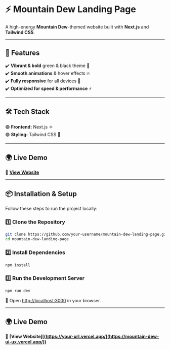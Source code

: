 
# ⚡ **Mountain Dew Landing Page**  

A high-energy **Mountain Dew**-themed website built with **Next.js** and **Tailwind CSS**.  

---

## 🚀 **Features**  
✔️ **Vibrant & bold** green & black theme 🎨  
✔️ **Smooth animations** & hover effects 🔥  
✔️ **Fully responsive** for all devices 📱  
✔️ **Optimized for speed & performance** ⚡  

---

## 🛠 **Tech Stack**  
🟢 **Frontend:** Next.js ⚛️  
🟢 **Styling:** Tailwind CSS 🎨  

---

## 🌍 **Live Demo**  
🔗 **[View Website](https://mountain-dew-ui-ux.vercel.app/)**  

---

## 📦 **Installation & Setup**  
Follow these steps to run the project locally:  

### 1️⃣ **Clone the Repository**  
```sh
git clone https://github.com/your-username/mountain-dew-landing-page.git
cd mountain-dew-landing-page
```

### 2️⃣ **Install Dependencies**  
```sh
npm install
```

### 3️⃣ **Run the Development Server**  
```sh
npm run dev
```
📍 Open [http://localhost:3000](http://localhost:3000) in your browser.  

---

## 🌍 Live Demo  
🔗 **[View Website][(https://your-url.vercel.app/](https://mountain-dew-ui-ux.vercel.app/))**  
